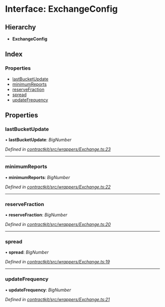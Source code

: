# Interface: ExchangeConfig

## Hierarchy

* **ExchangeConfig**

## Index

### Properties

* [lastBucketUpdate](_wrappers_exchange_.exchangeconfig.md#lastbucketupdate)
* [minimumReports](_wrappers_exchange_.exchangeconfig.md#minimumreports)
* [reserveFraction](_wrappers_exchange_.exchangeconfig.md#reservefraction)
* [spread](_wrappers_exchange_.exchangeconfig.md#spread)
* [updateFrequency](_wrappers_exchange_.exchangeconfig.md#updatefrequency)

## Properties

###  lastBucketUpdate

• **lastBucketUpdate**: *BigNumber*

*Defined in [contractkit/src/wrappers/Exchange.ts:23](https://github.com/medhak1/celo-monorepo/blob/master/packages/sdk/contractkit/src/wrappers/Exchange.ts#L23)*

___

###  minimumReports

• **minimumReports**: *BigNumber*

*Defined in [contractkit/src/wrappers/Exchange.ts:22](https://github.com/medhak1/celo-monorepo/blob/master/packages/sdk/contractkit/src/wrappers/Exchange.ts#L22)*

___

###  reserveFraction

• **reserveFraction**: *BigNumber*

*Defined in [contractkit/src/wrappers/Exchange.ts:20](https://github.com/medhak1/celo-monorepo/blob/master/packages/sdk/contractkit/src/wrappers/Exchange.ts#L20)*

___

###  spread

• **spread**: *BigNumber*

*Defined in [contractkit/src/wrappers/Exchange.ts:19](https://github.com/medhak1/celo-monorepo/blob/master/packages/sdk/contractkit/src/wrappers/Exchange.ts#L19)*

___

###  updateFrequency

• **updateFrequency**: *BigNumber*

*Defined in [contractkit/src/wrappers/Exchange.ts:21](https://github.com/medhak1/celo-monorepo/blob/master/packages/sdk/contractkit/src/wrappers/Exchange.ts#L21)*
